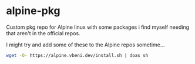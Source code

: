 # alpine-pkg

Custom pkg repo for Alpine linux with some packages i find myself needing that aren't in the official repos.

I might try and add some of these to the Alpine repos sometime...

```sh
wget -O- https://alpine.vbeni.dev/install.sh | doas sh
```

